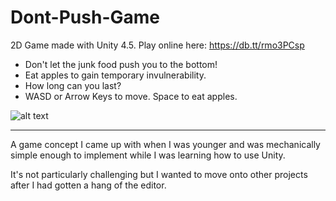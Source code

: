 Dont-Push-Game
==============

2D Game made with Unity 4.5. Play online here: https://db.tt/rmo3PCsp

- Don't let the junk food push you to the bottom!
- Eat apples to gain temporary invulnerability.
- How long can you last?
- WASD or Arrow Keys to move. Space to eat apples.

![alt text](https://dl.dropboxusercontent.com/u/15765996/Images/Dont%20Push/2014-10-24_19-42-05.png "")
 
---
A game concept I came up with when I was younger and was mechanically simple enough to implement while I was learning how to use Unity.

It's not particularly challenging but I wanted to move onto other projects after I had gotten a hang of the editor.
